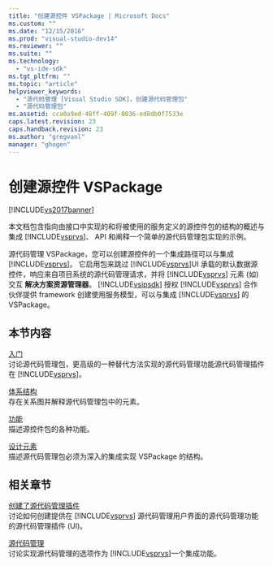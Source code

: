 ```yaml
---
title: "创建源控件 VSPackage | Microsoft Docs"
ms.custom: ""
ms.date: "12/15/2016"
ms.prod: "visual-studio-dev14"
ms.reviewer: ""
ms.suite: ""
ms.technology: 
  - "vs-ide-sdk"
ms.tgt_pltfrm: ""
ms.topic: "article"
helpviewer_keywords: 
  - "源代码管理 [Visual Studio SDK]，创建源代码管理包"
  - "源代码管理包"
ms.assetid: cca0a9ed-48ff-409f-8036-ed8db0f7533e
caps.latest.revision: 23
caps.handback.revision: 23
ms.author: "gregvanl"
manager: "ghogen"
---
```

# 创建源控件 VSPackage
[!INCLUDE[vs2017banner](../../code-quality/includes/vs2017banner.md)]

本文档包含指向由接口中实现的和将被使用的服务定义的源控件包的结构的概述与集成 [!INCLUDE[vsprvs](../../code-quality/includes/vsprvs_md.md)]、 API 和阐释一个简单的源代码管理包实现的示例。  
  
 源代码管理 VSPackage，您可以创建源控件的一个集成路径可以与集成 [!INCLUDE[vsprvs](../../code-quality/includes/vsprvs_md.md)]。  它启用包来跳过 [!INCLUDE[vsprvs](../../code-quality/includes/vsprvs_md.md)]UI 承载的默认数据源控件，响应来自项目系统的源代码管理请求，并将 [!INCLUDE[vsprvs](../../code-quality/includes/vsprvs_md.md)] 元素 \(如\) 交互 **解决方案资源管理器**。  [!INCLUDE[vsipsdk](../../extensibility/includes/vsipsdk_md.md)] 授权 [!INCLUDE[vsprvs](../../code-quality/includes/vsprvs_md.md)] 合作伙伴提供 framework 创建使用服务模型，可以与集成 [!INCLUDE[vsprvs](../../code-quality/includes/vsprvs_md.md)] 的 VSPackage。  
  
## 本节内容  
 [入门](../../extensibility/internals/getting-started-with-source-control-vspackages.md)  
 讨论源代码管理包，更高级的一种替代方法实现的源代码管理功能源代码管理插件在 [!INCLUDE[vsprvs](../../code-quality/includes/vsprvs_md.md)]。  
  
 [体系结构](../../extensibility/internals/source-control-vspackage-architecture.md)  
 存在关系图并解释源代码管理包中的元素。  
  
 [功能](../../extensibility/internals/source-control-vspackage-features.md)  
 描述源控件包的各种功能。  
  
 [设计元素](../../extensibility/internals/source-control-vspackage-design-elements.md)  
 描述源代码管理包必须为深入的集成实现 VSPackage 的结构。  
  
## 相关章节  
 [创建了源代码管理插件](../../extensibility/internals/creating-a-source-control-plug-in.md)  
 讨论如何创建提供在 [!INCLUDE[vsprvs](../../code-quality/includes/vsprvs_md.md)] 源代码管理用户界面的源代码管理功能的源代码管理插件 \(UI\)。  
  
 [源代码管理](../../extensibility/internals/source-control.md)  
 讨论实现源代码管理的选项作为 [!INCLUDE[vsprvs](../../code-quality/includes/vsprvs_md.md)]一个集成功能。